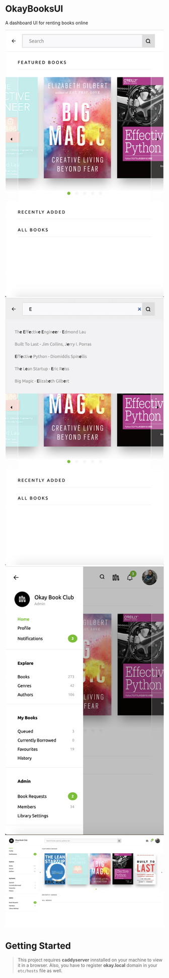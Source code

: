# OkayBooksUI
A dashboard UI for renting books online

<img src="./screen_shots/mobile-case-1.png">
<img src="./screen_shots/mobile-case-2.png">
<img src="./screen_shots/mobile-case-3.png">

<img src="./screen_shots/desktop-case-2.png">

# Getting Started
>This project requires **caddyserver** innstalled on your machine to view it in a browser. Also, you have to register **okay.local** domain in your `etc/hosts` file as well.
